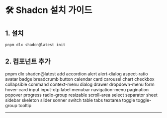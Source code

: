# 🛠️ Shadcn 설치 가이드

## 1. 설치

```bash
pnpm dlx shadcn@latest init
```

## 2. 컴포넌트 추가

pnpm dlx shadcn@latest add accordion alert alert-dialog aspect-ratio avatar badge breadcrumb button calendar card carousel chart checkbox collapsible command context-menu dialog drawer dropdown-menu form hover-card input input-otp label menubar navigation-menu pagination popover progress radio-group resizable scroll-area select separator sheet sidebar skeleton slider sonner switch table tabs textarea toggle toggle-group tooltip

---
